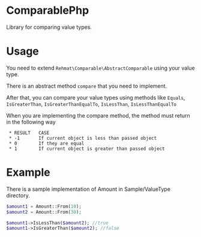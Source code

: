 # ComparablePhp

Library for comparing value types.

# Usage

You need to extend `Rehmat\Comparable\AbstractComparable` using your value type.

There is an abstract method `compare` that you need to implement.

After that, you can compare your value types using methods like `Equals`, `IsGreaterThan`, `IsGreaterThanEqualTo`, `IsLessThan`, `IsLessThanEqualTo`


When you are implementing the compare method, the method must return in the following way 

	 * RESULT 	CASE
	 * -1		If current object is less than passed object
	 * 0	    If they are equal
	 * 1		If current object is greater than passed object
	 

# Example

There is a sample implementation of Amount in Sample/ValueType directory.

```php
$amount1 = Amount::From(10);
$amount2 = Amount::From(30);

$amount1->IsLessThan($amount2); //true
$amount1->IsGreaterThan($amount2); //false
